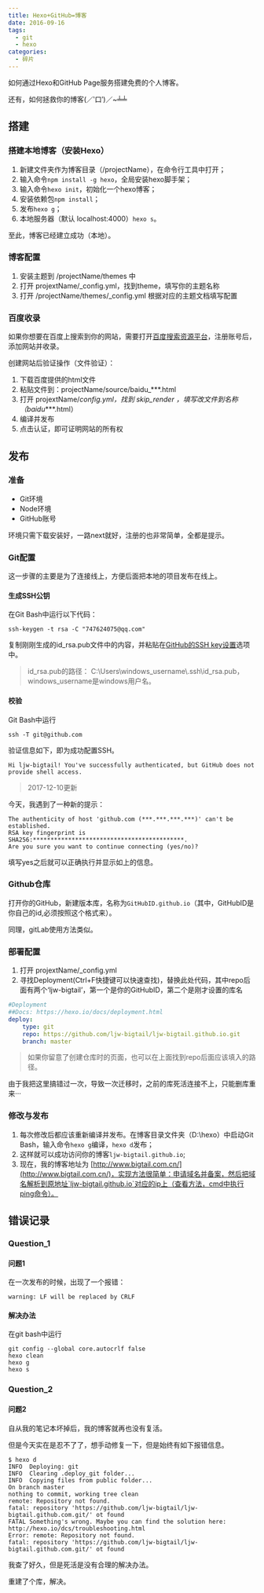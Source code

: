 ```yaml
---
title: Hexo+GitHub=博客
date: 2016-09-16
tags: 
  - git
  - hexo
categories: 
  - 碎片
---
```


如何通过Hexo和GitHub Page服务搭建免费的个人博客。

还有，如何拯救你的博客(／‵口′)／~╧╧

<!-- more -->

## 搭建

### 搭建本地博客（安装Hexo）

1. 新建文件夹作为博客目录（/projectName），在命令行工具中打开；
2. 输入命令`npm install -g hexo`，全局安装hexo脚手架；
3. 输入命令`hexo init`，初始化一个hexo博客；
4. 安装依赖包`npm install`；
5. 发布`hexo g`；
6. 本地服务器（默认 localhost:4000）`hexo s`。

至此，博客已经建立成功（本地）。

### 博客配置

1. 安装主题到 /projectName/themes 中
2. 打开 projextName/_config.yml，找到theme，填写你的主题名称
3. 打开 /projectName/themes/_config.yml 根据对应的主题文档填写配置

### 百度收录

如果你想要在百度上搜索到你的网站，需要打开[百度搜索资源平台](https://ziyuan.baidu.com/dashboard/index)，注册账号后，添加网站并收录。

创建网站后验证操作（文件验证）：

1. 下载百度提供的html文件
2. 粘贴文件到：projectName/source/baidu_***.html
3. 打开 projextName/_config.yml，找到 skip_render ，填写改文件到名称（baidu_***.html）
4. 编译并发布
5. 点击认证，即可证明网站的所有权

## 发布

### 准备

- Git环境
- Node环境
- GitHub账号

环境只需下载安装好，一路next就好，注册的也非常简单，全都是提示。

### Git配置

这一步骤的主要是为了连接线上，方便后面把本地的项目发布在线上。

#### 生成SSH公钥

在Git Bash中运行以下代码：

```shell
ssh-keygen -t rsa -C "747624075@qq.com"
```

复制刚刚生成的id_rsa.pub文件中的内容，并粘贴在[GitHub的SSH key设置](https://github.com/settings/keys)选项中。

> id_rsa.pub的路径： C:\Users\windows_username\\.ssh\id_rsa.pub，windows_username是windows用户名。

#### 校验

Git Bash中运行

```shell
ssh -T git@github.com
```

验证信息如下，即为成功配置SSH。

```shell
Hi ljw-bigtail! You've successfully authenticated, but GitHub does not provide shell access.
```

> 2017-12-10更新

今天，我遇到了一种新的提示：

```shell
The authenticity of host 'github.com (***.***.***.***)' can't be established.
RSA key fingerprint is SHA256:*******************************************.
Are you sure you want to continue connecting (yes/no)?
```

填写yes之后就可以正确执行并显示如上的信息。

### Github仓库

打开你的GitHub，新建版本库，名称为`GitHubID.github.io`（其中，GitHubID是你自己的id,必须按照这个格式来）。

同理，gitLab使用方法类似。

### 部署配置

1. 打开 projextName/_config.yml
2. 寻找Deployment(Ctrl+F快捷键可以快速查找)，替换此处代码，其中repo后面有两个‘ljw-bigtail’，第一个是你的GitHubID，第二个是刚才设置的库名

```yml
#Deployment
##Docs: https://hexo.io/docs/deployment.html
deploy:
    type: git
    repo: https://github.com/ljw-bigtail/ljw-bigtail.github.io.git
    branch: master
```

> 如果你留意了创建仓库时的页面，也可以在上面找到repo后面应该填入的路径。

由于我把这里搞错过一次，导致一次迁移时，之前的库死活连接不上，只能删库重来···

### 修改与发布

1. 每次修改后都应该重新编译并发布。在博客目录文件夹（D:\hexo）中启动Git Bash，输入命令`hexo g`编译，`hexo d`发布；
2. 这样就可以成功访问你的博客`ljw-bigtail.github.io`;
3. 现在，我的博客地址为 [http://www.bigtail.com.cn/](http://www.bigtail.com.cn/)，实现方法很简单：申请域名并备案，然后把域名解析到原地址`ljw-bigtail.github.io`对应的ip上（查看方法，cmd中执行ping命令）。

## 错误记录

### Question_1

#### 问题1

在一次发布的时候，出现了一个报错：

```shell
warning: LF will be replaced by CRLF
```

#### 解决办法

在git bash中运行

```shell
git config --global core.autocrlf false
hexo clean
hexo g
hexo s
```

### Question_2

#### 问题2

自从我的笔记本坏掉后，我的博客就再也没有复活。

但是今天实在是忍不了了，想手动修复一下，但是始终有如下报错信息。

```shell
$ hexo d
INFO  Deploying: git
INFO  Clearing .deploy_git folder...
INFO  Copying files from public folder...
On branch master
nothing to commit, working tree clean
remote: Repository not found.
fatal: repository 'https://github.com/ljw-bigtail/ljw-bigtail.github.com.git/' ot found
FATAL Something's wrong. Maybe you can find the solution here: http://hexo.io/dcs/troubleshooting.html
Error: remote: Repository not found.
fatal: repository 'https://github.com/ljw-bigtail/ljw-bigtail.github.com.git/' ot found
```

我查了好久，但是死活是没有合理的解决办法。

重建了个库，解决。
